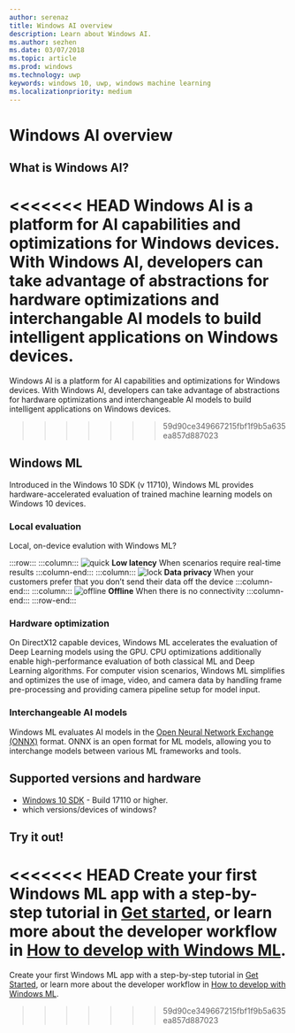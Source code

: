 ```yaml
---
author: serenaz
title: Windows AI overview
description: Learn about Windows AI.
ms.author: sezhen
ms.date: 03/07/2018
ms.topic: article
ms.prod: windows
ms.technology: uwp
keywords: windows 10, uwp, windows machine learning
ms.localizationpriority: medium
---
```

# Windows AI overview

## What is Windows AI?

<<<<<<< HEAD
Windows AI is a platform for AI capabilities and optimizations for Windows devices. With Windows AI, developers can take advantage of abstractions for hardware optimizations and interchangable AI models to build intelligent applications on Windows devices.
=======
Windows AI is a platform for AI capabilities and optimizations for Windows devices. With Windows AI, developers can take advantage of abstractions for hardware optimizations and interchangeable AI models to build intelligent applications on Windows devices.
>>>>>>> 59d90ce349667215fbf1f9b5a635ea857d887023

## Windows ML

Introduced in the Windows 10 SDK (v 11710), Windows ML provides hardware-accelerated evaluation of trained machine learning models on Windows 10 devices.

### Local evaluation

Local, on-device evalution with Windows ML?

:::row:::
    :::column:::
        ![quick](/media/common/i_quick-start.svg)
        **Low latency**
        When scenarios require real-time results
    :::column-end:::
    :::column:::
        ![lock](/media/common/i_lock.svg)
        **Data privacy**
        When your customers prefer that you don’t send their data off the device
    :::column-end:::
    :::column:::
        ![offline](/media/common/i_offline.svg)
        **Offline**
        When there is no connectivity
    :::column-end:::
:::row-end:::

### Hardware optimization

On DirectX12 capable devices, Windows ML accelerates the evaluation of Deep Learning models using the GPU. CPU optimizations additionally enable high-performance evaluation of both classical ML and Deep Learning algorithms. For computer vision scenarios, Windows ML simplifies and optimizes the use of image, video, and camera data by handling frame pre-processing and providing camera pipeline setup for model input.

### Interchangeable AI models

Windows ML evaluates AI models in the [Open Neural Network Exchange (ONNX)](https://onnx.ai) format. ONNX is an open format for ML models, allowing you to interchange models between various ML frameworks and tools.

## Supported versions and hardware

- [Windows 10 SDK](https://developer.microsoft.com/windows/downloads/windows-10-sdk) - Build 17110 or higher.
- which versions/devices of windows?

## Try it out!

<<<<<<< HEAD
Create your first Windows ML app with a step-by-step tutorial in [Get started](get-started.md), or learn more about the developer workflow in [How to develop with Windows ML](how-to.md).
=======
Create your first Windows ML app with a step-by-step tutorial in [Get Started](get-started.md), or learn more about the developer workflow in [How to develop with Windows ML](how-to.md).
>>>>>>> 59d90ce349667215fbf1f9b5a635ea857d887023
